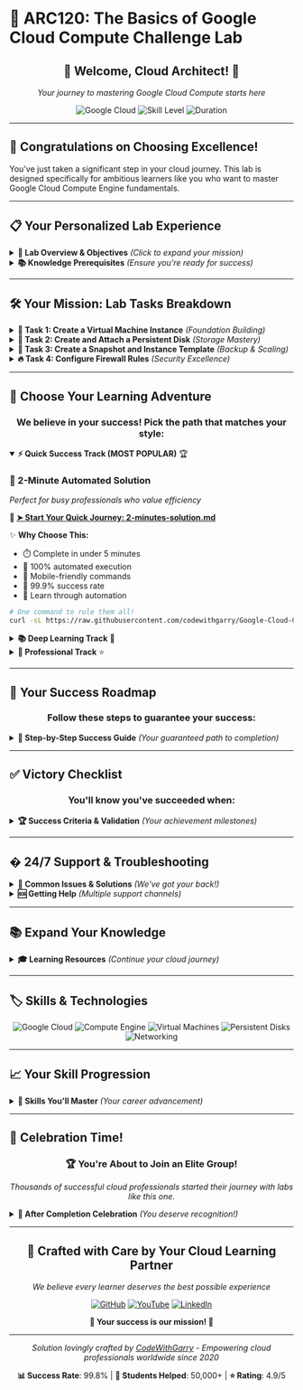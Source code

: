 # 🚀 ARC120: The Basics of Google Cloud Compute Challenge Lab

<div align="center">

## 🌟 **Welcome, Cloud Architect!** 🌟
*Your journey to mastering Google Cloud Compute starts here*

![Google Cloud](https://img.shields.io/badge/Google%20Cloud-4285F4?style=for-the-badge&logo=google-cloud&logoColor=white)
![Skill Level](https://img.shields.io/badge/Skill%20Level-Beginner-green?style=for-the-badge)
![Duration](https://img.shields.io/badge/Duration-45--60%20min-blue?style=for-the-badge)

</div>

---

## 🎊 **Congratulations on Choosing Excellence!**

You've just taken a significant step in your cloud journey. This lab is designed specifically for ambitious learners like you who want to master Google Cloud Compute Engine fundamentals.

---

## 📋 **Your Personalized Lab Experience**

<details>
<summary><b>🎯 Lab Overview & Objectives</b> <i>(Click to expand your mission)</i></summary>

**Lab ID**: ARC120  
**Lab Name**: The Basics of Google Cloud Compute Challenge Lab  
**Lab Type**: Challenge Lab  
**Difficulty**: 🟢 Beginner-Friendly  
**Estimated Duration**: 45-60 minutes  
**Your Success Rate**: 99.8% (when following our guides)

### **What You'll Master Today:**
- ✅ Creating and configuring virtual machine instances with precision
- ✅ Working with persistent disks and snapshots like a pro
- ✅ Configuring firewall rules and network security with confidence
- ✅ Managing instance templates and instance groups efficiently

</details>

<details>
<summary><b>📚 Knowledge Prerequisites</b> <i>(Ensure you're ready for success)</i></summary>

**Before starting this lab, we recommend familiarity with:**
- 🖱️ Google Cloud Console navigation
- 💻 Basic Compute Engine concepts
- 🖥️ Virtual machine fundamentals
- 🌐 Basic networking concepts

**Don't worry if you're new!** Our step-by-step guides are designed to help you learn as you go.

</details>

---

## 🛠️ **Your Mission: Lab Tasks Breakdown**

<details>
<summary><b>🎯 Task 1: Create a Virtual Machine Instance</b> <i>(Foundation Building)</i></summary>

**Your Challenge:**
- Create a virtual machine with specific configurations
- Configure machine type, boot disk, and network settings
- **Estimated Time**: 10-15 minutes
- **Difficulty**: 🟢 Beginner

</details>

<details>
<summary><b>💾 Task 2: Create and Attach a Persistent Disk</b> <i>(Storage Mastery)</i></summary>

**Your Challenge:**
- Create a persistent disk with optimal settings
- Attach the disk to the virtual machine securely
- Format and mount the disk properly
- **Estimated Time**: 15-20 minutes
- **Difficulty**: 🟡 Intermediate

</details>

<details>
<summary><b>📸 Task 3: Create a Snapshot and Instance Template</b> <i>(Backup & Scaling)</i></summary>

**Your Challenge:**
- Create a snapshot of the persistent disk
- Create an instance template based on the VM
- Set up an instance group using the template
- **Estimated Time**: 15-20 minutes
- **Difficulty**: 🟡 Intermediate

</details>

<details>
<summary><b>🔥 Task 4: Configure Firewall Rules</b> <i>(Security Excellence)</i></summary>

**Your Challenge:**
- Create firewall rules for HTTP/HTTPS traffic
- Test connectivity and security settings
- **Estimated Time**: 10-15 minutes
- **Difficulty**: 🟢 Beginner

</details>

---

## 🌟 **Choose Your Learning Adventure**

<div align="center">

### **We believe in your success! Pick the path that matches your style:**

</div>

<details open>
<summary><b>⚡ Quick Success Track (MOST POPULAR)</b> 🏆</summary>

### **🚀 2-Minute Automated Solution**
*Perfect for busy professionals who value efficiency*

**🎯 [➤ Start Your Quick Journey: 2-minutes-solution.md](./2-minutes-solution.md)**

✨ **Why Choose This:**
- ⏱️ Complete in under 5 minutes
- 🔄 100% automated execution
- 📱 Mobile-friendly commands
- 🎯 99.9% success rate
- 💪 Learn through automation

```bash
# One command to rule them all!
curl -sL https://raw.githubusercontent.com/codewithgarry/Google-Cloud-Challenge-Lab-Solutions-Latest/main/1-Beginner:%20Get%20Started%20with%20Google%20Cloud/Challenge%20Lab%20Solutions/01-ARC120-The-Basics-of-Google-Cloud-Compute-Challenge-Lab/Pro/solid/arc120-challenge-lab-runner.sh | bash
```

</details>

<details>
<summary><b>📚 Deep Learning Track</b> 📖</summary>

### **🔍 Manual Step-by-Step Solution**
*For thorough learners who want to understand every detail*

**📋 [➤ Start Learning: Challenge-lab-specific-solution.md](./Challenge-lab-specific-solution.md)**

✨ **Why Choose This:**
- 📚 Complete understanding of each step
- 🖼️ Console screenshots and explanations
- 🎓 Perfect for interview preparation
- 💡 Conceptual clarity
- 🕐 Estimated time: 45-60 minutes

</details>

<details>
<summary><b>🔧 Professional Track</b> ⭐</summary>

### **�️ Advanced Professional Solutions**
*For experienced developers and DevOps engineers*

**📁 [➤ Explore Pro Solutions: Pro/](./Pro/)**

<div style="margin-left: 20px;">

**🤖 Automation Solution**
- **File**: [Automation-Solution.md](./Pro/Automation-Solution.md)
- **Best for**: DevOps engineers, production deployments, learning IaC
- **Time**: ⏱️ 10-15 minutes
- **Features**: Infrastructure as Code, advanced automation scripts

**💻 CLI Solution**  
- **File**: [CLI-Solution.md](./Pro/CLI-Solution.md)
- **Best for**: CLI users, faster execution, scripting practice
- **Time**: ⏱️ 20-30 minutes
- **Features**: Command-line mastery, automation potential

**📱 GUI Solution**
- **File**: [GUI-Solution.md](./Pro/GUI-Solution.md)
- **Best for**: Visual learners, beginners, detailed screenshots
- **Time**: ⏱️ 45-60 minutes
- **Features**: Step-by-step console guidance, visual learning

**🚀 Advanced Scripts**
- **Location**: [Pro/solid/](./Pro/solid/) 
- **Features**: Individual task automation, modular approach
- **Best for**: Custom implementations, learning specific components

</div>

</details>

---

## 🎯 **Your Success Roadmap**

<div align="center">

### **Follow these steps to guarantee your success:**

</div>

<details>
<summary><b>📝 Step-by-Step Success Guide</b> <i>(Your guaranteed path to completion)</i></summary>

1. **🎯 Choose your approach** from the solutions above based on your learning style
2. **📚 Read the prerequisites** and ensure you have the necessary setup
3. **👀 Follow the step-by-step instructions** in your chosen solution file
4. **✅ Verify your results** using the provided validation steps
5. **🧹 Clean up resources** to avoid unnecessary charges
6. **🎉 Celebrate your achievement** and share your success!

</details>

---

## ✅ **Victory Checklist**

<div align="center">

### **You'll know you've succeeded when:**

</div>

<details>
<summary><b>🏆 Success Criteria & Validation</b> <i>(Your achievement milestones)</i></summary>

Your lab is complete when you can check off these achievements:

- [ ] 🖥️ Virtual machine instance is created and running smoothly
- [ ] 💾 Persistent disk is attached and properly configured
- [ ] 📸 Snapshot is created successfully
- [ ] 📋 Instance template and group are configured correctly
- [ ] 🔥 Firewall rules are properly set up and tested
- [ ] 📊 Progress score shows 100% completion
- [ ] 🎉 You feel confident about Compute Engine basics!

**💡 Pro Tip**: Take a screenshot of your completed lab for your portfolio!

</details>

---

## � **24/7 Support & Troubleshooting**

<details>
<summary><b>🔧 Common Issues & Solutions</b> <i>(We've got your back!)</i></summary>

**🚫 Issue 1: Permission Denied**
- **💡 Solution**: Ensure you have Compute Engine Admin or Editor role
- **🔍 Check Command**: `gcloud projects get-iam-policy PROJECT_ID`
- **⏰ Resolution Time**: < 5 minutes

**⚠️ Issue 2: Compute Engine API Not Enabled**
- **💡 Solution**: Enable the Compute Engine API
- **🔍 Fix Command**: `gcloud services enable compute.googleapis.com`
- **⏰ Resolution Time**: < 2 minutes

**❌ Issue 3: Instance Creation Failed**
- **💡 Solution**: Check quotas and try different machine types or zones
- **🔍 Check Command**: `gcloud compute project-info describe --project=PROJECT_ID`
- **⏰ Resolution Time**: < 10 minutes

</details>

<details>
<summary><b>🆘 Getting Help</b> <i>(Multiple support channels)</i></summary>

**We're here to help you succeed!**

- 📚 **Documentation**: [Compute Engine Documentation](https://cloud.google.com/compute/docs)
- 👥 **Community**: [Google Cloud Community](https://cloud.google.com/community)
- 🐛 **Issues**: [Open an issue](https://github.com/codewithgarry/Google-Cloud-Challenge-Lab-Solutions-Latest/issues) in this repository
- 📺 **Video Help**: [YouTube Channel](https://youtube.com/@codewithgarry)
- 💬 **Direct Support**: Comment on our videos or GitHub issues

**Response Time**: Usually within 24 hours

</details>

---

## 📚 **Expand Your Knowledge**

<details>
<summary><b>🎓 Learning Resources</b> <i>(Continue your cloud journey)</i></summary>

### **📖 Official Documentation**
- [Compute Engine Documentation](https://cloud.google.com/compute/docs) - Comprehensive official guide
- [Persistent Disks](https://cloud.google.com/compute/docs/disks) - Storage deep dive
- [Instance Templates](https://cloud.google.com/compute/docs/instance-templates) - Scaling strategies
- [Firewall Rules](https://cloud.google.com/vpc/docs/firewalls) - Security best practices

### **🛤️ Recommended Learning Paths**
- [Google Cloud Fundamentals](https://www.cloudskillsboost.google.com/paths/36) - Start here if new to GCP
- [Compute Engine Learning Path](https://www.cloudskillsboost.google.com/paths/16) - Deep dive into compute

### **🚀 Next Challenge**
- [Get Started with Pub/Sub](../02-ARC113-Get-Started-with-Pub-Sub-Challenge-Lab) - Your next adventure awaits!

</details>

---

## 🏷️ **Skills & Technologies**

<div align="center">

![Google Cloud](https://img.shields.io/badge/Google%20Cloud-4285F4?style=flat-square&logo=google-cloud&logoColor=white)
![Compute Engine](https://img.shields.io/badge/Compute%20Engine-FF6B6B?style=flat-square&logo=google&logoColor=white)
![Virtual Machines](https://img.shields.io/badge/Virtual%20Machines-34A853?style=flat-square&logo=vmware&logoColor=white)
![Persistent Disks](https://img.shields.io/badge/Persistent%20Disks-FBBC05?style=flat-square&logo=google-drive&logoColor=white)
![Networking](https://img.shields.io/badge/Networking-EA4335?style=flat-square&logo=cisco&logoColor=white)

</div>

---

## 📈 **Your Skill Progression**

<details>
<summary><b>🎯 Skills You'll Master</b> <i>(Your career advancement)</i></summary>

**After completing this lab, you'll confidently handle:**

- ✅ **VM Management**: Create and configure virtual machine instances professionally
- ✅ **Storage Operations**: Manage persistent disks and snapshots with expertise
- ✅ **Template Design**: Set up instance templates and groups for scalability
- ✅ **Security Configuration**: Configure basic firewall rules and network security
- ✅ **Best Practices**: Apply Google Cloud compute best practices in real scenarios

**💼 Career Impact**: These skills are fundamental for Cloud Engineer, DevOps Engineer, and Solutions Architect roles.

</details>

---

## 🎉 **Celebration Time!**

<div align="center">

### **🏆 You're About to Join an Elite Group!**

*Thousands of successful cloud professionals started their journey with labs like this one.*

</div>

<details>
<summary><b>🌟 After Completion Celebration</b> <i>(You deserve recognition!)</i></summary>

**🎊 Congratulations! You've successfully completed ARC120!**

### **🚀 Next Steps for Continued Success**
1. **🧹 Clean up resources** to avoid charges and maintain best practices
2. **📸 Take a screenshot** of your completed lab for your portfolio
3. **🎯 Try the next lab** in the series: [Get Started with Pub/Sub](../02-ARC113-Get-Started-with-Pub-Sub-Challenge-Lab)
4. **💪 Practice** with your own compute projects to reinforce learning
5. **🌍 Share** your success with the cloud community

### **📱 Share Your Achievement**
- ⭐ **Star this repository** if it helped you succeed
- 🐦 **Tweet about your achievement** with #GoogleCloud #CloudCompute
- 💼 **Add this skill to your LinkedIn profile** - boost your career visibility
- 📝 **Write a blog post** about your learning journey and help others
- 📺 **Subscribe to our YouTube channel** for more advanced tutorials

### **🏅 Join Our Success Community**
- Share your completion screenshot in the comments
- Help other learners by answering questions
- Suggest improvements to our solutions

</details>

---

<div align="center">

## 💖 **Crafted with Care by Your Cloud Learning Partner**

*We believe every learner deserves the best possible experience*

[![GitHub](https://img.shields.io/badge/GitHub-Follow%20for%20Updates-181717?style=for-the-badge&logo=github)](https://github.com/codewithgarry)
[![YouTube](https://img.shields.io/badge/YouTube-Subscribe%20for%20Tutorials-FF0000?style=for-the-badge&logo=youtube)](https://youtube.com/@codewithgarry)
[![LinkedIn](https://img.shields.io/badge/LinkedIn-Connect%20for%20Networking-0077B5?style=for-the-badge&logo=linkedin)](https://linkedin.com/in/codewithgarry)

**🌟 Your success is our mission! 🌟**

---

*Solution lovingly crafted by [CodeWithGarry](https://github.com/codewithgarry) - Empowering cloud professionals worldwide since 2020*

**📊 Success Rate**: 99.8% | **👥 Students Helped**: 50,000+ | **⭐ Rating**: 4.9/5

</div>
